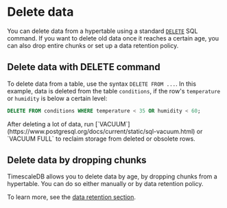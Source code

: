 # Delete data
You can delete data from a hypertable using a standard
[`DELETE`][postgres-delete] SQL command. If you want to delete old data once it
reaches a certain age, you can also drop entire chunks or set up a data
retention policy.

## Delete data with DELETE command
To delete data from a table, use the syntax `DELETE FROM ...`. In this example,
data is deleted from the table `conditions`, if the row's `temperature` or
`humidity` is below a certain level:
```sql
DELETE FROM conditions WHERE temperature < 35 OR humidity < 60;
```

<highlight type="important">
After deleting a lot of data, run
[`VACUUM`](https://www.postgresql.org/docs/current/static/sql-vacuum.html) or
`VACUUM FULL` to reclaim storage from deleted or obsolete rows.
</highlight>

## Delete data by dropping chunks
TimescaleDB allows you to delete data by age, by dropping chunks from a
hypertable. You can do so either manually or by data retention policy.

To learn more, see the [data retention section][data-retention].

[postgres-delete]: https://www.postgresql.org/docs/current/static/sql-delete.html
[data-retention]: /how-to-guides/data-retention/
